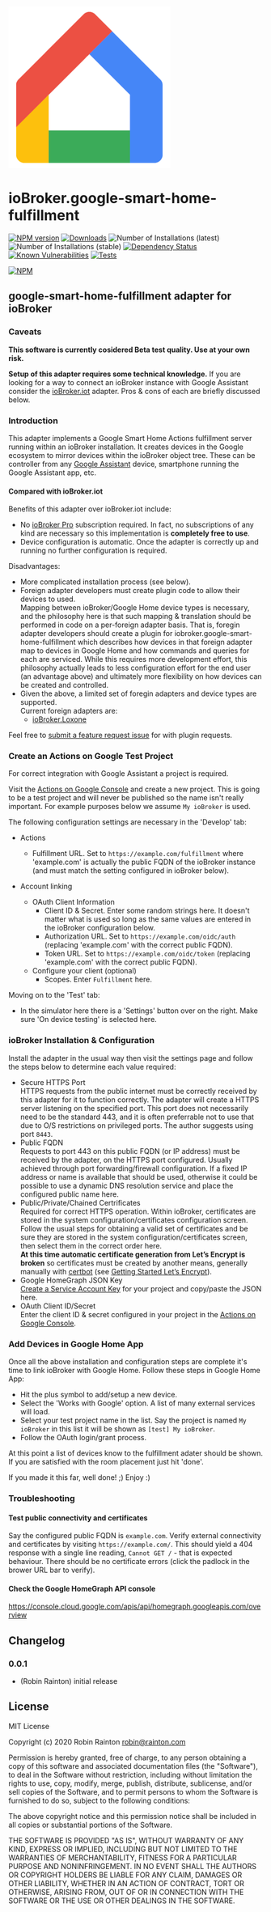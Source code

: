 ![Logo](admin/google-smart-home-fulfillment.png)
# ioBroker.google-smart-home-fulfillment

[![NPM version](http://img.shields.io/npm/v/iobroker.google-smart-home-fulfillment.svg)](https://www.npmjs.com/package/iobroker.google-smart-home-fulfillment)
[![Downloads](https://img.shields.io/npm/dm/iobroker.google-smart-home-fulfillment.svg)](https://www.npmjs.com/package/iobroker.google-smart-home-fulfillment)
![Number of Installations (latest)](http://iobroker.live/badges/google-smart-home-fulfillment-installed.svg)
![Number of Installations (stable)](http://iobroker.live/badges/google-smart-home-fulfillment-stable.svg)
[![Dependency Status](https://img.shields.io/david/raintonr/iobroker.google-smart-home-fulfillment.svg)](https://david-dm.org/raintonr/iobroker.google-smart-home-fulfillment)
[![Known Vulnerabilities](https://snyk.io/test/github/raintonr/ioBroker.google-smart-home-fulfillment/badge.svg)](https://snyk.io/test/github/raintonr/ioBroker.google-smart-home-fulfillment)
[![Tests](https://travis-ci.org/raintonr/ioBroker.legrand-ecocompteur.svg?branch=master)](https://travis-ci.org/raintonr/ioBroker.google-smart-home-fulfillment)

[![NPM](https://nodei.co/npm/iobroker.google-smart-home-fulfillment.png?downloads=true)](https://nodei.co/npm/iobroker.google-smart-home-fulfillment/)

## google-smart-home-fulfillment adapter for ioBroker

### Caveats

**This software is currently cosidered Beta test quality. Use at your own risk.**

**Setup of this adapter requires some technical knowledge.** If you are looking for a way to connect an ioBroker instance with Google Assistant consider the [ioBroker.iot](https://github.com/ioBroker/ioBroker.iot) adapter. Pros & cons of each are briefly discussed below.

### Introduction

This adapter implements a Google Smart Home Actions fulfillment server running within an ioBroker installation. It creates devices in the Google ecosystem to mirror devices within the ioBroker object tree. These can be controller from any [Google Assistant](https://assistant.google.com/) device, smartphone running the Google Assistant app, etc.

#### Compared with ioBroker.iot

Benefits of this adapter over ioBroker.iot include:

- No [ioBroker Pro](https://iobroker.pro/) subscription required. In fact, no subscriptions of any kind are necessary so this implementation is **completely free to use**.
- Device configuration is automatic. Once the adapter is correctly up and running no further configuration is required.

Disadvantages:

- More complicated installation process (see below).
- Foreign adapter developers must create plugin code to allow their devices to used.\
Mapping between ioBroker/Google Home device types is necessary, and the philosophy here is that such mapping & translation should be performed in code on a per-foreign adapter basis. That is, foregin adapter developers should create a plugin for iobroker.google-smart-home-fulfillment which describes how devices in that foreign adapter map to devices in Google Home and how commands and queries for each are serviced. While this requires more development effort, this philosophy actually leads to less configuration effort for the end user (an advantage above) and ultimately more flexibility on how devices can be created and controlled.
- Given the above, a limited set of foregin adapters and device types are supported.\
Current foreign adapters are:
  - [ioBroker.Loxone](https://github.com/UncleSamSwiss/ioBroker.loxone)

Feel free to [submit a feature request issue](https://github.com/raintonr/ioBroker.google-smart-home-fulfillment/issues) for with plugin requests.

### Create an Actions on Google Test Project

For correct integration with Google Assistant a project is required. 

Visit the [Actions on Google Console](https://console.actions.google.com/) and create a new project. This is going to be a test project and will never be published so the name isn't really important. For example purposes below we assume `My ioBroker` is used.

The following configuration settings are necessary in the 'Develop' tab:

- Actions
  - Fulfillment URL. Set to `https://example.com/fulfillment` where 'example.com' is actually the public FQDN of the ioBroker instance (and must match the setting configured in ioBroker below).

- Account linking
  - OAuth Client Information
    - Client ID & Secret. Enter some random strings here. It doesn't matter what is used so long as the same values are entered in the ioBroker configuration below.
    - Authorization URL. Set to `https://example.com/oidc/auth` (replacing 'example.com' with the correct public FQDN).
    - Token URL. Set to `https://example.com/oidc/token` (replacing 'example.com' with the correct public FQDN).
  - Configure your client (optional)
    - Scopes. Enter `Fulfillment` here.

Moving on to the 'Test' tab:

- In the simulator here there is a 'Settings' button over on the right. Make sure 'On device testing' is selected here.

### ioBroker Installation & Configuration

Install the adapter in the usual way then visit the settings page and follow the steps below to determine each value required:

- Secure HTTPS Port\
HTTPS requests from the public internet must be correctly received by this adapter for it to function correctly. The adapter will create a HTTPS server listening on the specified port. This port does not necessarily need to be the standard 443, and it is often preferrable not to use that due to O/S restrictions on privileged ports. The author suggests using port `8443`.
- Public FQDN\
Requests to port 443 on this public FQDN (or IP address) must be received by the adapter, on the HTTPS port configured. Usually achieved through port forwarding/firewall configuration. If a fixed IP address or name is available that should be used, otherwise it could be possible to use a dynamic DNS resolution service and place the configured public name here.
- Public/Private/Chained Certrificates\
Required for correct HTTPS operation. Within ioBroker, certificates are stored in the system configuration/certificates configuration screen. Follow the usual steps for obtaining a valid set of certificates and be sure they are stored in the system configuration/certificates screen, then select them in the correct order here.\
**At this time automatic certificate generation from Let’s Encrypt is broken** so certificates must be created by another means, generally manually with [certbot](https://certbot.eff.org/) (see [Getting Started Let’s Encrypt](https://letsencrypt.org/getting-started/)).
- Google HomeGraph JSON Key\
[Create a Service Account Key](https://developers.google.com/assistant/smarthome/develop/report-state#service-account-key) for your project and copy/paste the JSON here.
- OAuth Client ID/Secret\
Enter the client ID & secret configured in your project in the [Actions on Google Console](https://console.actions.google.com/).

### Add Devices in Google Home App

Once all the above installation and configuration steps are complete it's time to link ioBroker with Google Home. Follow these steps in Google Home App:

- Hit the plus symbol to add/setup a new device.
- Select the 'Works with Google' option. A list of many external services will load.
- Select your test project name in the list. Say the project is named `My ioBroker` in this list it will be shown as `[test] My ioBroker`.
- Follow the OAuth login/grant process.

At this point a list of devices know to the fulfillment adater should be shown. If you are satisfied with the room placement just hit 'done'.

If you made it this far, well done! ;) Enjoy :)

### Troubleshooting

#### Test public connectivity and certificates

Say the configured public FQDN is `example.com`. Verify external connectivity and certificates by visiting `https://example.com/`. This should yield a 404 response with a single line reading, `Cannot GET /` - that is expected behaviour. There should be no certificate errors (click the padlock in the brower URL bar to verify).

#### Check the Google HomeGraph API console

https://console.cloud.google.com/apis/api/homegraph.googleapis.com/overview

## Changelog

### 0.0.1
* (Robin Rainton) initial release

## License
MIT License

Copyright (c) 2020 Robin Rainton <robin@rainton.com>

Permission is hereby granted, free of charge, to any person obtaining a copy
of this software and associated documentation files (the "Software"), to deal
in the Software without restriction, including without limitation the rights
to use, copy, modify, merge, publish, distribute, sublicense, and/or sell
copies of the Software, and to permit persons to whom the Software is
furnished to do so, subject to the following conditions:

The above copyright notice and this permission notice shall be included in all
copies or substantial portions of the Software.

THE SOFTWARE IS PROVIDED "AS IS", WITHOUT WARRANTY OF ANY KIND, EXPRESS OR
IMPLIED, INCLUDING BUT NOT LIMITED TO THE WARRANTIES OF MERCHANTABILITY,
FITNESS FOR A PARTICULAR PURPOSE AND NONINFRINGEMENT. IN NO EVENT SHALL THE
AUTHORS OR COPYRIGHT HOLDERS BE LIABLE FOR ANY CLAIM, DAMAGES OR OTHER
LIABILITY, WHETHER IN AN ACTION OF CONTRACT, TORT OR OTHERWISE, ARISING FROM,
OUT OF OR IN CONNECTION WITH THE SOFTWARE OR THE USE OR OTHER DEALINGS IN THE
SOFTWARE.
